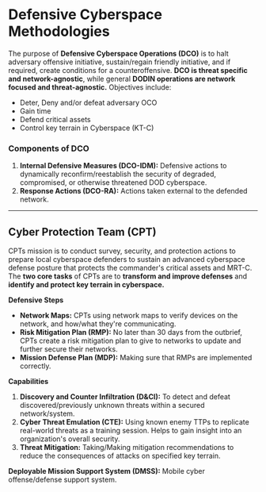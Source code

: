 # Defensive Cyberspace Methodologies
The purpose of __Defensive Cyberspace Operations (DCO)__ is to halt adversary offensive initiative, sustain/regain friendly initiative, and if required, create conditions for a counteroffensive. __DCO is threat specific and network-agnostic__, while general __DODIN operations are network focused and threat-agnostic.__ Objectives include:
* Deter, Deny and/or defeat adversary OCO
* Gain time
* Defend critical assets
* Control key terrain in Cyberspace (KT-C)

### Components of DCO
1. __Internal Defensive Measures (DCO-IDM):__ Defensive actions to dynamically reconfirm/reestablish the security of degraded, compromised, or otherwise threatened DOD cyberspace.
2. __Response Actions (DCO-RA):__ Actions taken external to the defended network.

---
## Cyber Protection Team (CPT)
CPTs mission is to conduct survey, security, and protection actions to prepare local cyberspace defenders to sustain an advanced cyberspace defense posture that protects the commander's critical assets and MRT-C. The __two core tasks__ of CPTs are to __transform and improve defenses__ and __identify and protect key terrain in cyberspace.__

__Defensive Steps__
* __Network Maps:__ CPTs using network maps to verify devices on the network, and how/what they're communicating.
* __Risk Mitigation Plan (RMP):__ No later than 30 days from the outbrief, CPTs create a risk mitigation plan to give to networks to update and further secure their networks.
* __Mission Defense Plan (MDP):__ Making sure that RMPs are implemented correctly.

__Capabilities__
1. __Discovery and Counter Infiltration (D&CI):__ To detect and defeat discovered/previously unknown threats within a secured network/system.
2. __Cyber Threat Emulation (CTE):__ Using known enemy TTPs to replicate real-world threats as a training session. Helps to gain insight into an organization's overall security.
3. __Threat Mitigation:__ Taking/Making mitigation recommendations to reduce the consequences of attacks on specified key terrain.

__Deployable Mission Support System (DMSS):__ Mobile cyber offense/defense support system.
